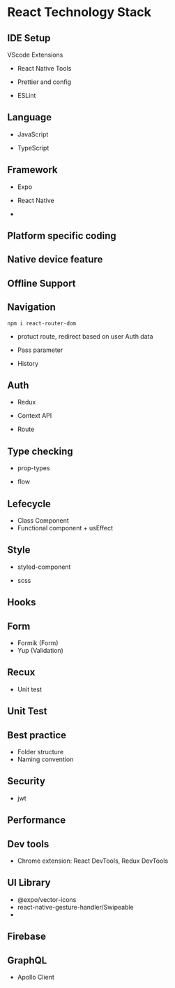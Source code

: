 # React Technology Stack



## IDE Setup
VScode Extensions
- React Native Tools

- Prettier and config

- ESLint 



## Language
- JavaScript

- TypeScript


## Framework
- Expo 

- React Native


- 

## Platform specific coding

## Native device feature

## Offline Support

## Navigation
```
npm i react-router-dom
```
- protuct route, redirect based on user Auth data

- Pass parameter

- History

## Auth
- Redux

- Context API

- Route


## Type checking
- prop-types

- flow

## Lefecycle
- Class Component
- Functional component + usEffect

## Style
- styled-component

- scss



## Hooks

## Form
- Formik (Form)
- Yup (Validation)

## Recux
- Unit test

## Unit Test


## Best practice
- Folder structure
- Naming convention

## Security
- jwt


## Performance


## Dev tools
- Chrome extension: React DevTools, Redux DevTools


## UI Library
- @expo/vector-icons
- react-native-gesture-handler/Swipeable
- 

## Firebase


## GraphQL
- Apollo Client
